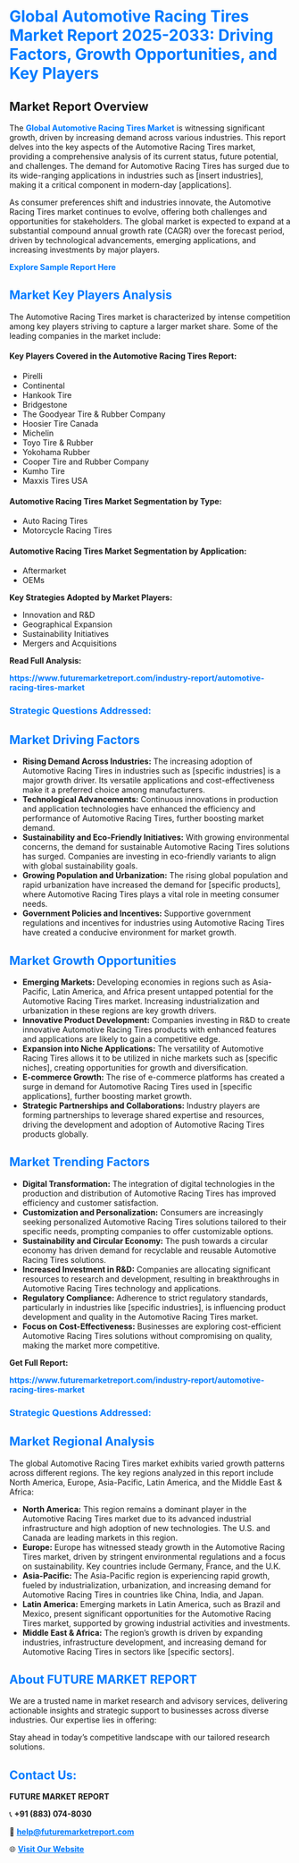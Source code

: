 <h1 style="color: #007BFF;">Global Automotive Racing Tires Market Report 2025-2033: Driving Factors, Growth Opportunities, and Key Players</h1>

<section id="overview">
<h2>Market Report Overview</h2>
<p>The <a href="https://www.futuremarketreport.com/industry-report/automotive-racing-tires-market" style="color: #007BFF; text-decoration: none;"><strong>Global Automotive Racing Tires Market</strong></a> is witnessing significant growth, driven by increasing demand across various industries. This report delves into the key aspects of the Automotive Racing Tires market, providing a comprehensive analysis of its current status, future potential, and challenges. The demand for Automotive Racing Tires has surged due to its wide-ranging applications in industries such as [insert industries], making it a critical component in modern-day [applications].</p>
<p>As consumer preferences shift and industries innovate, the Automotive Racing Tires market continues to evolve, offering both challenges and opportunities for stakeholders. The global market is expected to expand at a substantial compound annual growth rate (CAGR) over the forecast period, driven by technological advancements, emerging applications, and increasing investments by major players.</p>
</section>

<section id="overview">
<p><a href="https://www.futuremarketreport.com/request-sample/reportId=87346" style="color: #007BFF; text-decoration: none;"><strong>Explore Sample Report Here</strong></a></p>
</section>

<section id="key-players">
<h2 style="color: #007BFF;">Market Key Players Analysis</h2>
<p>The Automotive Racing Tires market is characterized by intense competition among key players striving to capture a larger market share. Some of the leading companies in the market include:</p>
<h4>Key Players Covered in the Automotive Racing Tires Report:</h4>
<ul><li>Pirelli</li><li>Continental</li><li>Hankook Tire</li><li>Bridgestone</li><li>The Goodyear Tire &amp; Rubber Company</li><li>Hoosier Tire Canada</li><li>Michelin</li><li>Toyo Tire &amp; Rubber</li><li>Yokohama Rubber</li><li>Cooper Tire and Rubber Company</li><li>Kumho Tire</li><li>Maxxis Tires USA</li></ul>
<h4>Automotive Racing Tires Market Segmentation by Type:</h4>
<ul><li>Auto Racing Tires</li><li>Motorcycle Racing Tires</li></ul>

<h4>Automotive Racing Tires Market Segmentation by Application:</h4>
<ul><li>Aftermarket</li><li>OEMs</li></ul>
<p><strong>Key Strategies Adopted by Market Players:</strong></p>
<ul>
<li>Innovation and R&D</li>
<li>Geographical Expansion</li>
<li>Sustainability Initiatives</li>
<li>Mergers and Acquisitions</li>
</ul>
</section>

<section>
<p><strong>Read Full Analysis: </strong></p><a href="https://www.futuremarketreport.com/industry-report/automotive-racing-tires-market" style="color: #007BFF; text-decoration: none;"><strong>https://www.futuremarketreport.com/industry-report/automotive-racing-tires-market</strong></a>
<h3 style="color: #007BFF;">Strategic Questions Addressed:</h3>
</section>

<section id="driving-factors">
<h2 style="color: #007BFF;">Market Driving Factors</h2>
<ul>
<li><strong>Rising Demand Across Industries:</strong> The increasing adoption of Automotive Racing Tires in industries such as [specific industries] is a major growth driver. Its versatile applications and cost-effectiveness make it a preferred choice among manufacturers.</li>
<li><strong>Technological Advancements:</strong> Continuous innovations in production and application technologies have enhanced the efficiency and performance of Automotive Racing Tires, further boosting market demand.</li>
<li><strong>Sustainability and Eco-Friendly Initiatives:</strong> With growing environmental concerns, the demand for sustainable Automotive Racing Tires solutions has surged. Companies are investing in eco-friendly variants to align with global sustainability goals.</li>
<li><strong>Growing Population and Urbanization:</strong> The rising global population and rapid urbanization have increased the demand for [specific products], where Automotive Racing Tires plays a vital role in meeting consumer needs.</li>
<li><strong>Government Policies and Incentives:</strong> Supportive government regulations and incentives for industries using Automotive Racing Tires have created a conducive environment for market growth.</li>
</ul>
</section>

<section id="growth-opportunities">
<h2 style="color: #007BFF;">Market Growth Opportunities</h2>
<ul>
<li><strong>Emerging Markets:</strong> Developing economies in regions such as Asia-Pacific, Latin America, and Africa present untapped potential for the Automotive Racing Tires market. Increasing industrialization and urbanization in these regions are key growth drivers.</li>
<li><strong>Innovative Product Development:</strong> Companies investing in R&D to create innovative Automotive Racing Tires products with enhanced features and applications are likely to gain a competitive edge.</li>
<li><strong>Expansion into Niche Applications:</strong> The versatility of Automotive Racing Tires allows it to be utilized in niche markets such as [specific niches], creating opportunities for growth and diversification.</li>
<li><strong>E-commerce Growth:</strong> The rise of e-commerce platforms has created a surge in demand for Automotive Racing Tires used in [specific applications], further boosting market growth.</li>
<li><strong>Strategic Partnerships and Collaborations:</strong> Industry players are forming partnerships to leverage shared expertise and resources, driving the development and adoption of Automotive Racing Tires products globally.</li>
</ul>
</section>

<section id="trending-factors">
<h2 style="color: #007BFF;">Market Trending Factors</h2>
<ul>
<li><strong>Digital Transformation:</strong> The integration of digital technologies in the production and distribution of Automotive Racing Tires has improved efficiency and customer satisfaction.</li>
<li><strong>Customization and Personalization:</strong> Consumers are increasingly seeking personalized Automotive Racing Tires solutions tailored to their specific needs, prompting companies to offer customizable options.</li>
<li><strong>Sustainability and Circular Economy:</strong> The push towards a circular economy has driven demand for recyclable and reusable Automotive Racing Tires solutions.</li>
<li><strong>Increased Investment in R&D:</strong> Companies are allocating significant resources to research and development, resulting in breakthroughs in Automotive Racing Tires technology and applications.</li>
<li><strong>Regulatory Compliance:</strong> Adherence to strict regulatory standards, particularly in industries like [specific industries], is influencing product development and quality in the Automotive Racing Tires market.</li>
<li><strong>Focus on Cost-Effectiveness:</strong> Businesses are exploring cost-efficient Automotive Racing Tires solutions without compromising on quality, making the market more competitive.</li>
</ul>
</section>

<section>
<p><strong>Get Full Report: </strong></p><a href="https://www.futuremarketreport.com/industry-report/automotive-racing-tires-market" style="color: #007BFF; text-decoration: none;"><strong>https://www.futuremarketreport.com/industry-report/automotive-racing-tires-market</strong></a>
<h3 style="color: #007BFF;">Strategic Questions Addressed:</h3>
</section>


<section id="regional-analysis">
<h2 style="color: #007BFF;">Market Regional Analysis</h2>
<p>The global Automotive Racing Tires market exhibits varied growth patterns across different regions. The key regions analyzed in this report include North America, Europe, Asia-Pacific, Latin America, and the Middle East & Africa:</p>
<ul>
<li><strong>North America:</strong> This region remains a dominant player in the Automotive Racing Tires market due to its advanced industrial infrastructure and high adoption of new technologies. The U.S. and Canada are leading markets in this region.</li>
<li><strong>Europe:</strong> Europe has witnessed steady growth in the Automotive Racing Tires market, driven by stringent environmental regulations and a focus on sustainability. Key countries include Germany, France, and the U.K.</li>
<li><strong>Asia-Pacific:</strong> The Asia-Pacific region is experiencing rapid growth, fueled by industrialization, urbanization, and increasing demand for Automotive Racing Tires in countries like China, India, and Japan.</li>
<li><strong>Latin America:</strong> Emerging markets in Latin America, such as Brazil and Mexico, present significant opportunities for the Automotive Racing Tires market, supported by growing industrial activities and investments.</li>
<li><strong>Middle East & Africa:</strong> The region’s growth is driven by expanding industries, infrastructure development, and increasing demand for Automotive Racing Tires in sectors like [specific sectors].</li>
</ul>
</section>

<footer>
<h2 style="color: #007BFF;">About FUTURE MARKET REPORT</h2>
<p>We are a trusted name in market research and advisory services, delivering actionable insights and strategic support to businesses across diverse industries. Our expertise lies in offering:</p>

<p>Stay ahead in today’s competitive landscape with our tailored research solutions.</p>

<h2 style="color: #007BFF;">Contact Us:</h2>
<p><strong>FUTURE MARKET REPORT</strong></p>
<p>📞 <strong>+91 (883) 074-8030</strong></p>
<p>📧 <strong><a href="mailto:help@futuremarketreport.com" style="color: #007BFF;">help@futuremarketreport.com</a></strong></p>
<p>🌐 <strong><a href="https://www.futuremarketreport.com/" style="color: #007BFF;">Visit Our Website</a></strong></p>
</footer>